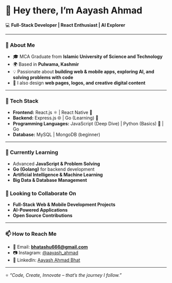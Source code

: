 # 👋 Hey there, I’m Aayash Ahmad  

💻 **Full-Stack Developer | React Enthusiast | AI Explorer**  

---

### 👀 About Me  
- 🎓 MCA Graduate from **Islamic University of Science and Technology**  
- 🌍 Based in **Pulwama, Kashmir**  
- 💡 Passionate about **building web & mobile apps, exploring AI, and solving problems with code**  
- 🎨 I also design **web pages, logos, and creative digital content**  

---

### 🚀 Tech Stack  
- **Frontend:** React.js ⚛️ | React Native 📱  
- **Backend:** Express.js 🌐 | Go (Learning) 🐹  
- **Programming Languages:** JavaScript (Deep Dive) | Python (Basics) 🐍 | Go  
- **Database:** MySQL | MongoDB (beginner)  

---

### 🌱 Currently Learning  
- Advanced **JavaScript & Problem Solving**  
- **Go (Golang)** for backend development  
- **Artificial Intelligence & Machine Learning**  
- **Big Data & Database Management**  


### 💞️ Looking to Collaborate On  
- **Full-Stack Web & Mobile Development Projects**  
- **AI-Powered Applications**  
- **Open Source Contributions**  

---

### 📫 How to Reach Me  
- 📩 Email: **bhatashu666@gmail.com**  
- 📷 Instagram: [@aayash_ahmad](https://instagram.com/bhat__ashu)  
- 💼 LinkedIn: [Aayash Ahmad Bhat](www.linkedin.com/in/aayash-ahmad-185036242)  

---

⭐️ _“Code, Create, Innovate – that’s the journey I follow.”_  

<!---
aayashahmad/aayashahmad is a ✨ special ✨ repository because its `README.md` (this file) appears on your GitHub profile.
You can click the Preview link to take a look at your changes.
--->
